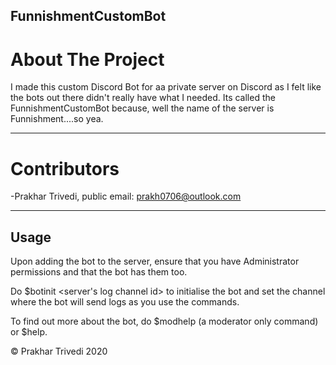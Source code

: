 ## FunnishmentCustomBot

# About The Project

I made this custom Discord Bot for aa private server on Discord as I felt like the bots out there didn't really have what I needed. Its called the FunnishmentCustomBot because, well the name of the server is Funnishment....so yea.

---
# Contributors

-Prakhar Trivedi, public email: prakh0706@outlook.com

---

## Usage

Upon adding the bot to the server, ensure that you have Administrator permissions and that the bot has them too. 

Do $botinit <server's log channel id> to initialise the bot and set the channel where the bot will send logs as you use the commands.

To find out more about the bot, do $modhelp (a moderator only command) or $help. 

© Prakhar Trivedi 2020



